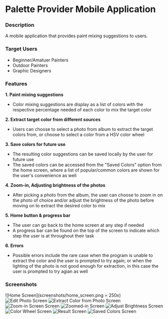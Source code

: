 # Palette Provider Mobile Application

### Description

A mobile application that provides paint mixing suggestions to users. 


### Target Users
* Beginner/Amatuer Painters
* Outdoor Painters
* Graphic Designers


### Features
**1. Paint mixing suggestions**
*  Color mixing suggestions are display as a list of colors with the respective percentage needed of each color to mix the target color

**2. Extract target color from different sources**
* Users can choose to select a photo from album to extract the target colors from, or choose to select a color from a HSV color wheel


**3. Save colors for future use**
* The resulting color suggestions can be saved locally by the user for future use
* The saved colors can be accessed from the "Saved Colors" option from the home screen, where a list of popular/common colors are shown for the user's convenience as well


**4. Zoom-in, Adjusting brightness of the photos**
* After picking a photo from the album, the user can choose to zoom in on the photo of choice and/or adjust the brightness of the photo before moving on to extract the desired color to mix

**5. Home button & progress bar**
* The user can go back to the home screen at any step if needed
* A progress bar can be found on the top of the screen to indicate which step the user is at throughout their task

**6. Errors**
* Possible errors include the rare case when the program is unable to extract the color and the user is prompted to try again; or when the lighting of the photo is not good enough for extraction, in this case the user is prompted to try agian as well

### Screenshots
![Home Screen](screenshots/home_screen.png = 250x)
![Edit Photo Screen](screenshots/edit_photo.png)
![Extract Color from Photo Screen](screenshots/extract_color_from_photo.png)
![Zoom-in Screen Screen](screenshots/zoom.png)
![Zoomed-in Screen](screenshots/zoomed_in.png)
![Adjust Brightness Screen](screenshots/brightness.png)
![Color Wheel Screen](screenshots/color_wheel.png)
![Result Screen](screenshots/result.png)
![Saved Colors Screen](screenshots/saved_colors.png)

